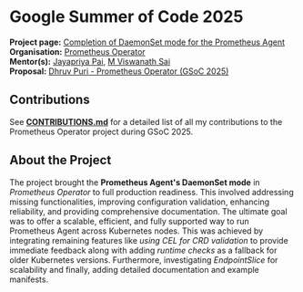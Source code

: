 # Google Summer of Code 2025

**Project page:** [Completion of DaemonSet mode for the Prometheus Agent](https://summerofcode.withgoogle.com/programs/2025/projects/hZAZORpk)  
**Organisation:** [Prometheus Operator](https://prometheus-operator.dev/)  
**Mentor(s):** [Jayapriya Pai](https://github.com/slashpai), [M Viswanath Sai](https://github.com/mviswanathsai)  
**Proposal:** [Dhruv Puri - Prometheus Operator (GSoC 2025)](https://github.com/slashexx/gsoc-2025/blob/cf5080cffbe2e0ffa7046d4a6d2ab0edb0054129/PrometheusAgent-DaemonSet.pdf)

## Contributions

See **[CONTRIBUTIONS.md](./CONTRIBUTIONS.md)** for a detailed list of all my contributions to the Prometheus Operator project during GSoC 2025.

## About the Project

The project brought the **Prometheus Agent's DaemonSet mode** in *Prometheus Operator* to full production readiness. This involved addressing missing functionalities, improving configuration validation, enhancing reliability, and providing comprehensive documentation. The ultimate goal was to offer a scalable, efficient, and fully supported way to run Prometheus Agent across Kubernetes nodes. This was achieved by integrating remaining features like *using CEL for CRD validation* to provide immediate feedback along with adding *runtime checks* as a fallback for older Kubernetes versions. Furthermore, investigating *EndpointSlice* for scalability and finally, adding detailed documentation and example manifests.
